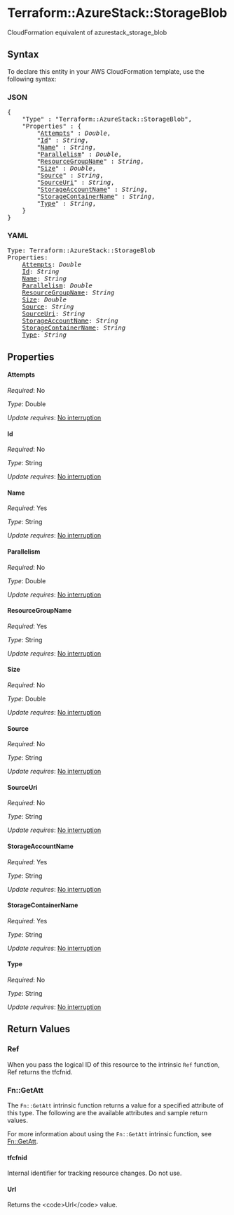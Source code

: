 # Terraform::AzureStack::StorageBlob

CloudFormation equivalent of azurestack_storage_blob

## Syntax

To declare this entity in your AWS CloudFormation template, use the following syntax:

### JSON

<pre>
{
    "Type" : "Terraform::AzureStack::StorageBlob",
    "Properties" : {
        "<a href="#attempts" title="Attempts">Attempts</a>" : <i>Double</i>,
        "<a href="#id" title="Id">Id</a>" : <i>String</i>,
        "<a href="#name" title="Name">Name</a>" : <i>String</i>,
        "<a href="#parallelism" title="Parallelism">Parallelism</a>" : <i>Double</i>,
        "<a href="#resourcegroupname" title="ResourceGroupName">ResourceGroupName</a>" : <i>String</i>,
        "<a href="#size" title="Size">Size</a>" : <i>Double</i>,
        "<a href="#source" title="Source">Source</a>" : <i>String</i>,
        "<a href="#sourceuri" title="SourceUri">SourceUri</a>" : <i>String</i>,
        "<a href="#storageaccountname" title="StorageAccountName">StorageAccountName</a>" : <i>String</i>,
        "<a href="#storagecontainername" title="StorageContainerName">StorageContainerName</a>" : <i>String</i>,
        "<a href="#type" title="Type">Type</a>" : <i>String</i>,
    }
}
</pre>

### YAML

<pre>
Type: Terraform::AzureStack::StorageBlob
Properties:
    <a href="#attempts" title="Attempts">Attempts</a>: <i>Double</i>
    <a href="#id" title="Id">Id</a>: <i>String</i>
    <a href="#name" title="Name">Name</a>: <i>String</i>
    <a href="#parallelism" title="Parallelism">Parallelism</a>: <i>Double</i>
    <a href="#resourcegroupname" title="ResourceGroupName">ResourceGroupName</a>: <i>String</i>
    <a href="#size" title="Size">Size</a>: <i>Double</i>
    <a href="#source" title="Source">Source</a>: <i>String</i>
    <a href="#sourceuri" title="SourceUri">SourceUri</a>: <i>String</i>
    <a href="#storageaccountname" title="StorageAccountName">StorageAccountName</a>: <i>String</i>
    <a href="#storagecontainername" title="StorageContainerName">StorageContainerName</a>: <i>String</i>
    <a href="#type" title="Type">Type</a>: <i>String</i>
</pre>

## Properties

#### Attempts

_Required_: No

_Type_: Double

_Update requires_: [No interruption](https://docs.aws.amazon.com/AWSCloudFormation/latest/UserGuide/using-cfn-updating-stacks-update-behaviors.html#update-no-interrupt)

#### Id

_Required_: No

_Type_: String

_Update requires_: [No interruption](https://docs.aws.amazon.com/AWSCloudFormation/latest/UserGuide/using-cfn-updating-stacks-update-behaviors.html#update-no-interrupt)

#### Name

_Required_: Yes

_Type_: String

_Update requires_: [No interruption](https://docs.aws.amazon.com/AWSCloudFormation/latest/UserGuide/using-cfn-updating-stacks-update-behaviors.html#update-no-interrupt)

#### Parallelism

_Required_: No

_Type_: Double

_Update requires_: [No interruption](https://docs.aws.amazon.com/AWSCloudFormation/latest/UserGuide/using-cfn-updating-stacks-update-behaviors.html#update-no-interrupt)

#### ResourceGroupName

_Required_: Yes

_Type_: String

_Update requires_: [No interruption](https://docs.aws.amazon.com/AWSCloudFormation/latest/UserGuide/using-cfn-updating-stacks-update-behaviors.html#update-no-interrupt)

#### Size

_Required_: No

_Type_: Double

_Update requires_: [No interruption](https://docs.aws.amazon.com/AWSCloudFormation/latest/UserGuide/using-cfn-updating-stacks-update-behaviors.html#update-no-interrupt)

#### Source

_Required_: No

_Type_: String

_Update requires_: [No interruption](https://docs.aws.amazon.com/AWSCloudFormation/latest/UserGuide/using-cfn-updating-stacks-update-behaviors.html#update-no-interrupt)

#### SourceUri

_Required_: No

_Type_: String

_Update requires_: [No interruption](https://docs.aws.amazon.com/AWSCloudFormation/latest/UserGuide/using-cfn-updating-stacks-update-behaviors.html#update-no-interrupt)

#### StorageAccountName

_Required_: Yes

_Type_: String

_Update requires_: [No interruption](https://docs.aws.amazon.com/AWSCloudFormation/latest/UserGuide/using-cfn-updating-stacks-update-behaviors.html#update-no-interrupt)

#### StorageContainerName

_Required_: Yes

_Type_: String

_Update requires_: [No interruption](https://docs.aws.amazon.com/AWSCloudFormation/latest/UserGuide/using-cfn-updating-stacks-update-behaviors.html#update-no-interrupt)

#### Type

_Required_: No

_Type_: String

_Update requires_: [No interruption](https://docs.aws.amazon.com/AWSCloudFormation/latest/UserGuide/using-cfn-updating-stacks-update-behaviors.html#update-no-interrupt)

## Return Values

### Ref

When you pass the logical ID of this resource to the intrinsic `Ref` function, Ref returns the tfcfnid.

### Fn::GetAtt

The `Fn::GetAtt` intrinsic function returns a value for a specified attribute of this type. The following are the available attributes and sample return values.

For more information about using the `Fn::GetAtt` intrinsic function, see [Fn::GetAtt](https://docs.aws.amazon.com/AWSCloudFormation/latest/UserGuide/intrinsic-function-reference-getatt.html).

#### tfcfnid

Internal identifier for tracking resource changes. Do not use.

#### Url

Returns the &lt;code&gt;Url&lt;/code&gt; value.

